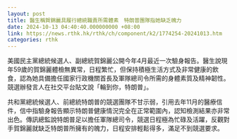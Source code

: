 ```yaml
---
layout: post
title: 醫生稱賀錦麗具履行總統職責所需體素　特朗普團隊指她缺乏魄力
date: 2024-10-13 04:40:40.000000000 +08:00
link: https://news.rthk.hk/rthk/ch/component/k2/1774254-20241013.htm
categories: rthk
---
```


美國民主黨總統候選人、副總統賀錦麗公開今年4月最近一次驗身報告。醫生說現年59歲的賀錦麗體檢無異常，日程繁忙，但保持積極生活方式及非常健康的飲食，認為她具備擔任國家行政機關首長及軍隊總司令所需的身體素質及精神韌性。競選辦發言人在社交平台貼文說「輪到你，特朗普」。

共和黨總統候選人、前總統特朗普的競選團隊不甘示弱，引用去年11月的醫療信件，信中指驗身報告顯示特朗普健康情況完全在正常範圍內，認知檢測結果亦非常出色。傳訊總監說特朗普足以擔任軍隊總司令，競選日程極為忙碌及活躍，反觀對手賀錦麗就缺乏特朗普所擁有的魄力，日程安排輕鬆得多，滿足不到競選要求。
